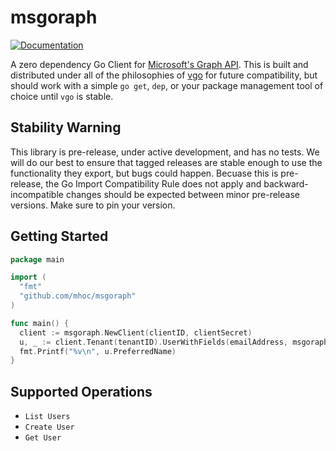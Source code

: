 # msgoraph

[![Documentation](https://godoc.org/github.com/mhoc/msgoraph?status.svg)](http://godoc.org/github.com/mhoc/msgoraph)

A zero dependency Go Client for [Microsoft's Graph API](https://developer.microsoft.com/en-us/graph/docs/concepts/overview). This is built and distributed under all of the philosophies of [vgo](https://research.swtch.com/vgo) for future compatibility, but should work with a simple `go get`, `dep`, or your package management tool of choice until `vgo` is stable. 

## Stability Warning

This library is pre-release, under active development, and has no tests. We will do our best to ensure that tagged releases are stable enough to use the functionality they export, but bugs could happen. Becuase this is pre-release, the Go Import Compatibility Rule does not apply and backward-incompatible changes should be expected between minor pre-release versions. Make sure to pin your version. 

## Getting Started

```go
package main

import (
  "fmt"
  "github.com/mhoc/msgoraph"
)

func main() {
  client := msgoraph.NewClient(clientID, clientSecret)
  u, _ := client.Tenant(tenantID).UserWithFields(emailAddress, msgoraph.UserDefaultFields)
  fmt.Printf("%v\n", u.PreferredName)
}
```

## Supported Operations

- `List Users`
- `Create User`
- `Get User`
